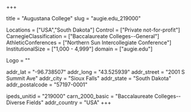 
+++

title = "Augustana College"
slug = "augie.edu_219000"

Locations = ["USA","South Dakota"]
Control = ["Private not-for-profit"]
CarnegieClassification = ["Baccalaureate Colleges--General"]
AthleticConferences = ["Northern Sun Intercollegiate Conference"]
InstitutionalSize = ["1,000 - 4,999"]
domain = ["augie.edu"]

Logo = ""

addr_lat = "-96.738507"
addr_long = "43.525939"
addr_street = "2001 S Summit Ave"
addr_city = "Sioux Falls"
addr_state = "South Dakota"
addr_postalcode = "57197-0001"

ipeds_unitid = "219000"
carn_2000_basic = "Baccalaureate Colleges--Diverse Fields"
addr_country = "USA"
+++
    
